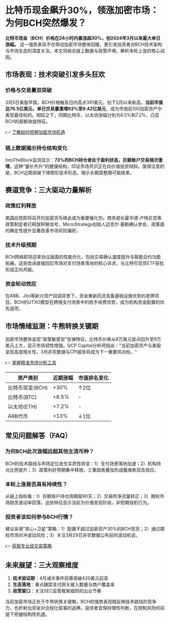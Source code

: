 # 比特币现金飙升30%，领涨加密市场：为何BCH突然爆发？

**比特币现金（BCH）价格在24小时内暴涨超30%，创2024年3月以来最大单日涨幅。** 这一强势表现不仅带动加密市场整体回暖，更引发投资者对BCH技术架构与市场生态的深度关注。本文将结合链上数据与政策环境，解析本轮上涨的核心动因。

## 市场表现：技术突破引发多头狂欢

### 价格与交易量双突破
3月5日美股早盘，BCH价格触及日内高点391美元，创下2月以来新高。**当前市值达76.5亿美元，单日交易量激增83%至9.42亿美元**，成为市值前100加密资产中表现最佳标的。相较之下，同期比特币、以太坊涨幅分别为6.5%和7.2%，凸显BCH的超额收益特征。

👉 [了解如何把握加密市场机遇](https://bit.ly/okx_welcome)

### 链上数据揭示持仓结构变化
IntoTheBlock监测显示：**73%的BCH持仓者处于盈利状态，巨鲸账户交易频次激增**。这种"量价齐升"的健康结构，印证市场共识正在向价值投资倾斜。值得注意的是，BCH近期突破下降楔形技术形态，暗示长期盘整期可能结束。

## 赛道竞争：三大驱动力量解析

### 政策红利释放
美国白宫即将召开的加密货币峰会成为重要催化剂。商务部长霍华德·卢特尼克等政策制定者已释放积极信号，MicroStrategy创始人迈克尔·塞勒确认参会，政策面的确定性提升显著改善市场风险偏好。

### 技术升级预期
BCH网络即将迎来协议层面的性能优化，包括交易确认速度提升与智能合约功能拓展。这些改进直接回应市场对支付场景落地的核心诉求，与比特币现货ETF获批形成正向共振。

### 资金轮动效应
在ARB、Jito等新兴资产回调背景下，资金重新回流具备基础设施优势的老牌项目。BCH的UTXO模型在跨境支付场景中的低手续费优势，成为机构资金配置的优先选项。

## 市场情绪监测：牛熊转换关键期

加密市场整体呈现"政策敏感型"反弹特征。比特币价格从8万美元低点回升至9万美元上方，显示市场韧性增强。QCP Capital分析师指出："当前加密资产与美股呈现高度相关性，3月非农数据与CPI报告将成为下一重要风向标。"

👉 [掌握精准市场分析工具](https://bit.ly/okx_welcome)

| 资产类别 | 近期涨幅 | 市值排名变化 |
|---------|---------|-------------|
| 比特币现金(BCH) | +30% | ↑2位 |
| 比特币(BTC) | +6.5% | - |
| 以太坊(ETH) | +7.2% | - |
| ARB代币 | +13% | ↓1位 |

## 常见问题解答（FAQ）

### 为何BCH此次涨幅远超其他主流币种？
BCH的技术路线与市场定位发生实质性转变：1）支付场景落地加速；2）机构持仓比例提升；3）政策利好预期集中释放。三重因素叠加形成戴维斯双击效应。

### 本轮上涨是否具有持续性？
从链上指标看：1）巨鲸账户持仓周期超90天；2）交易所净流量转正；3）期权市场隐含波动率回落。这些特征显示当前为价值发现阶段，非短期投机行为。

### 投资者该如何参与BCH行情？
建议采用"核心+卫星"策略：1）配置不超过加密资产30%的BCH现货；2）通过期权市场对冲波动风险；3）关注3月29日非农数据公布前的波动机会。

👉 [获取专业级交易策略](https://bit.ly/okx_welcome)

## 未来展望：三大观察维度

1. **技术验证期**：4月减半事件前需突破420美元前高
2. **生态落地**：重点跟踪支付网关接入数量与商户覆盖率
3. **政策窗口**：关注SEC监管框架细则的出台节奏

当前加密市场正处于牛熊转换关键期，BCH的强势表现既反映技术路线的竞争力，也折射出资金对合规化叙事的追捧。投资者宜保持理性判断，在控制风险的前提下把握结构性机遇。